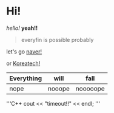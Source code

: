 Hi!
=========
*hello!*
**yeah!!**

>everyfin is possible probably

let's go [naver!](www.naver.com)

or [Koreatech!]

|Everything|will|fall|
|-----|-----|-----|
|nope|nooope|nooooope|

'''C++
cout << "timeout!!" << endl;
'''





[Koreatech!]:www.koreatech.ac.kr
